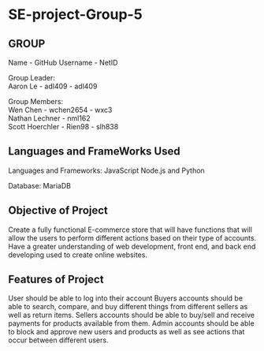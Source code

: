 # SE-project-Group-5


## GROUP

Name - GitHub Username - NetID

Group Leader:  
Aaron Le - adl409 - adl409

Group Members:  
Wen Chen - wchen2654 - wxc3  
Nathan Lechner - nml162  
Scott Hoerchler - Rien98 - slh838  

## Languages and FrameWorks Used


Languages and Frameworks:
JavaScript Node.js and Python

Database:
MariaDB

## Objective of Project


Create a fully functional E-commerce store that will have functions that will allow the users to perform different actions based on their type of accounts.
Have a greater understanding of web development, front end, and back end developing used to create online websites.

## Features of Project


User should be able to log into their account
Buyers accounts should be able to search, compare, and buy different things from different sellers as well as return items.
Sellers accounts should be able to buy/sell and receive payments for products available from them.
Admin accounts should be able to block and approve new users and products as well as see actions that occur between different users.

